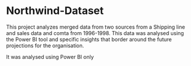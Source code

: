# Northwind-Dataset
This project analyzes merged data from two sources from a Shipping line and sales data and comta from 1996-1998. This data was analysed using the Power BI tool and specific insights that border around the  future projections for the organisation.

It was analysed using Power BI only
